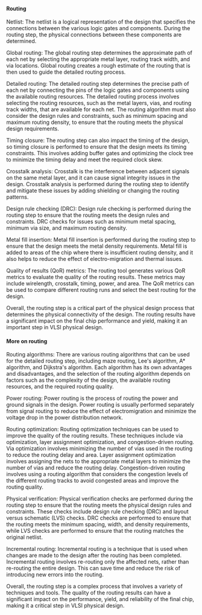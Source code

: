 #### Routing

Netlist: The netlist is a logical representation of the design that specifies the connections between the various logic gates and components. During the routing step, the physical connections between these components are determined.

Global routing: The global routing step determines the approximate path of each net by selecting the appropriate metal layer, routing track width, and via locations. Global routing creates a rough estimate of the routing that is then used to guide the detailed routing process.

Detailed routing: The detailed routing step determines the precise path of each net by connecting the pins of the logic gates and components using the available routing resources. The detailed routing process involves selecting the routing resources, such as the metal layers, vias, and routing track widths, that are available for each net. The routing algorithm must also consider the design rules and constraints, such as minimum spacing and maximum routing density, to ensure that the routing meets the physical design requirements.

Timing closure: The routing step can also impact the timing of the design, so timing closure is performed to ensure that the design meets its timing constraints. This involves adding buffer gates and optimizing the clock tree to minimize the timing delay and meet the required clock skew.

Crosstalk analysis: Crosstalk is the interference between adjacent signals on the same metal layer, and it can cause signal integrity issues in the design. Crosstalk analysis is performed during the routing step to identify and mitigate these issues by adding shielding or changing the routing patterns.

Design rule checking (DRC): Design rule checking is performed during the routing step to ensure that the routing meets the design rules and constraints. DRC checks for issues such as minimum metal spacing, minimum via size, and maximum routing density.

Metal fill insertion: Metal fill insertion is performed during the routing step to ensure that the design meets the metal density requirements. Metal fill is added to areas of the chip where there is insufficient routing density, and it also helps to reduce the effect of electro-migration and thermal issues.

Quality of results (QoR) metrics: The routing tool generates various QoR metrics to evaluate the quality of the routing results. These metrics may include wirelength, crosstalk, timing, power, and area. The QoR metrics can be used to compare different routing runs and select the best routing for the design.

Overall, the routing step is a critical part of the physical design process that determines the physical connectivity of the design. The routing results have a significant impact on the final chip performance and yield, making it an important step in VLSI physical design.

#### More on routing

Routing algorithms: There are various routing algorithms that can be used for the detailed routing step, including maze routing, Lee's algorithm, A* algorithm, and Dijkstra's algorithm. Each algorithm has its own advantages and disadvantages, and the selection of the routing algorithm depends on factors such as the complexity of the design, the available routing resources, and the required routing quality.

Power routing: Power routing is the process of routing the power and ground signals in the design. Power routing is usually performed separately from signal routing to reduce the effect of electromigration and minimize the voltage drop in the power distribution network.

Routing optimization: Routing optimization techniques can be used to improve the quality of the routing results. These techniques include via optimization, layer assignment optimization, and congestion-driven routing. Via optimization involves minimizing the number of vias used in the routing to reduce the routing delay and area. Layer assignment optimization involves assigning the nets to the appropriate metal layers to minimize the number of vias and reduce the routing delay. Congestion-driven routing involves using a routing algorithm that considers the congestion levels of the different routing tracks to avoid congested areas and improve the routing quality.

Physical verification: Physical verification checks are performed during the routing step to ensure that the routing meets the physical design rules and constraints. These checks include design rule checking (DRC) and layout versus schematic (LVS) checks. DRC checks are performed to ensure that the routing meets the minimum spacing, width, and density requirements, while LVS checks are performed to ensure that the routing matches the original netlist.

Incremental routing: Incremental routing is a technique that is used when changes are made to the design after the routing has been completed. Incremental routing involves re-routing only the affected nets, rather than re-routing the entire design. This can save time and reduce the risk of introducing new errors into the routing.

Overall, the routing step is a complex process that involves a variety of techniques and tools. The quality of the routing results can have a significant impact on the performance, yield, and reliability of the final chip, making it a critical step in VLSI physical design.
